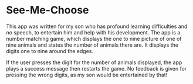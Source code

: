 See-Me-Choose
=============

This app was written for my son who has profound learning difficulties and no speech, to entertain him and help with his development. The app is a number matching game, which displays the one to nine picture of one of nine animals and states the number of animals there are. It displays the digits one to nine around the edges.

If the user presses the digit for the number of animals displayed, the app plays a success message then restarts the game. No feedback is given for pressing the wrong digits, as my son would be entertained by that!

